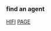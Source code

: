 ### find an agent

[HIFI](img/find-an-agent-fs8.png)
[PAGE](http://agreal.github.io/design/find-an-agent/)
